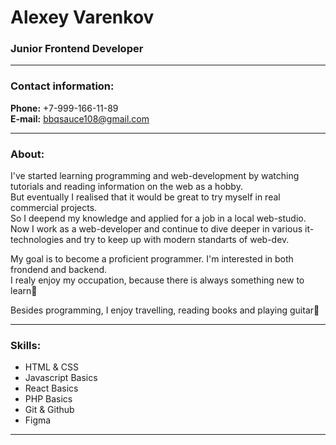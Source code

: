 # Alexey Varenkov
### Junior Frontend Developer 
*****
### Contact information:
**Phone:** +7-999-166-11-89  
**E-mail:** bbqsauce108@gmail.com
*****
### About:
I've started learning programming and web-development by watching tutorials and reading information on the web as a hobby.  
But eventually I realised that it would be great to try myself in real commercial projects.  
So I deepend my knowledge and applied for a job in a local web-studio.  
Now I work as a web-developer and continue to dive deeper in various it-technologies and try to keep up with modern standarts of web-dev.

My goal is to become a proficient programmer. I'm interested in both frondend and backend.  
I realy enjoy my occupation, because there is always something new to learn:slightly_smiling_face:

Besides programming, I enjoy travelling, reading books and playing guitar:guitar:
*****
### Skills:
* HTML & CSS
* Javascript Basics
* React Basics
* PHP Basics
* Git & Github
* Figma
*****